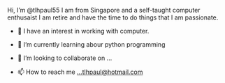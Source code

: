 Hi, I’m @tlhpaul55
I am from Singapore and a self-taught computer enthusaist
I am retire and have the time to do things that I am passionate.

- 👀 I have an interest in working with computer.
- 🌱 I’m currently learning abour python programming
- 💞️ I’m looking to collaborate on ...

- 📫 How to reach me ...tlhpaul@hotmail.com

